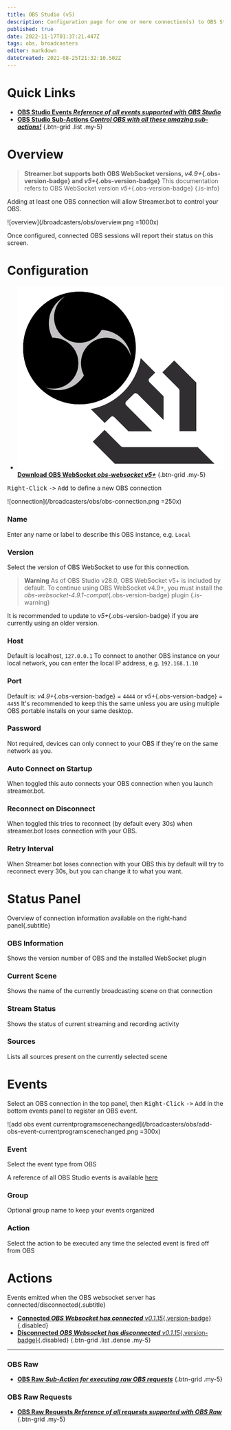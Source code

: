 ```yaml
---
title: OBS Studio (v5)
description: Configuration page for one or more connection(s) to OBS Studio instance(s)
published: true
date: 2022-11-17T01:37:21.447Z
tags: obs, broadcasters
editor: markdown
dateCreated: 2021-08-25T21:32:10.502Z
---
```


# Quick Links
- [<i class="mdi mdi-creation text--obs"></i>**OBS Studio Events *Reference of all events supported with OBS Studio***](/Broadcasters/OBS/Events)
- [<i class="mdi mdi-lightning-bolt-outline text--obs"></i>**OBS Studio Sub-Actions *Control OBS with all these amazing sub-actions!***](/Sub-Actions/OBS)
{.btn-grid .list .my-5}

# Overview
> **Streamer.bot supports both OBS WebSocket versions, *v4.9+*{.obs-version-badge} and *v5+*{.obs-version-badge}**
This documentation refers to OBS WebSocket version *v5+*{.obs-version-badge}
{.is-info}

Adding at least one OBS connection will allow Streamer.bot to control your OBS.

![overview](/broadcasters/obs/overview.png =1000x)

Once configured, connected OBS sessions will report their status on this screen.

# Configuration
- [<img src="/logos/obs-websocket.png"/>**Download OBS WebSocket *<i class="mdi mdi-github"></i> obs-websocket v5+***](https://github.com/obsproject/obs-websocket/releases/latest)
{.btn-grid .my-5}

<kbd>Right-Click</kbd> <kbd>-></kbd> <kbd>Add</kbd> to define a new OBS connection

![connection](/broadcasters/obs/obs-connection.png =250x)

### Name
Enter any name or label to describe this OBS instance, e.g. `Local`

### Version
Select the version of OBS WebSocket to use for this connection.

> **Warning**
> As of OBS Studio v28.0, OBS WebSocket v5+ is included by default. 
> To continue using OBS WebSocket v4.9+, you must install the *obs-websocket-4.9.1-compat*{.obs-version-badge} plugin
{.is-warning}

It is recommended to update to *v5+*{.obs-version-badge} if you are currently using an older version.

### Host
Default is localhost, `127.0.0.1`
To connect to another OBS instance on your local network, you can enter the local IP address, e.g. `192.168.1.10`

### Port
Default is: *v4.9+*{.obs-version-badge} = `4444` or *v5+*{.obs-version-badge} = `4455`
It's recommended to keep this the same unless you are using multiple OBS portable installs on your same desktop.

### Password
Not required, devices can only connect to your OBS if they're on the same network as you.

### Auto Connect on Startup
When toggled this auto connects your OBS connection when you launch streamer.bot.

### Reconnect on Disconnect
When toggled this tries to reconnect (by default every 30s) when streamer.bot loses connection with your OBS.

### Retry Interval
When Streamer.bot loses connection with your OBS this by default will try to reconnect every 30s, but you can change it to what you want.

# Status Panel
Overview of connection information available on the right-hand panel{.subtitle}

### OBS Information
Shows the version number of OBS and the installed WebSocket plugin

### Current Scene
Shows the name of the currently broadcasting scene on that connection

### Stream Status
Shows the status of current streaming and recording activity

### Sources
Lists all sources present on the currently selected scene

# Events
Select an OBS connection in the top panel, then <kbd>Right-Click</kbd> <kbd>-></kbd> <kbd>Add</kbd> in the bottom events panel to register an OBS event.

![add obs event currentprogramscenechanged](/broadcasters/obs/add-obs-event-currentprogramscenechanged.png =300x)

### Event
Select the event type from OBS

A reference of all OBS Studio events is available [here](/Broadcasters/OBS/Events)

### Group
Optional group name to keep your events organized

### Action
Select the action to be executed any time the selected event is fired off from OBS

# Actions
Events emitted when the OBS websocket server has connected/disconnected{.subtitle}
* [**Connected *OBS Websocket has connected*** *v0.1.15*{.version-badge}](/Broadcasters/OBS/Events/General-Events/Connected){.disabled}
* [**Disconnected *OBS Websocket has disconnected*** *v0.1.15*{.version-badge}](/Broadcasters/OBS/Events/General-Events/Disconnected){.disabled}
{.btn-grid .list .dense .my-5}

***

### OBS Raw
- [<i class="mdi mdi-code-json text--obs"></i>**OBS Raw *Sub-Action for executing raw OBS requests***](/Sub-Actions/OBS/Raw)
{.btn-grid .my-5}

### OBS Raw Requests
- [<i class="mdi mdi-frequently-asked-questions
 text--obs"></i>**OBS Raw Requests *Reference of all requests supported with OBS Raw***](/Broadcasters/OBS/Requests)
{.btn-grid .my-5}